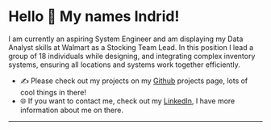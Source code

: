 
# Hello 👋 My names Indrid!
I am currently an aspiring System Engineer and am displaying my Data Analyst skills at Walmart as a Stocking Team Lead. In this position I lead a group of 18 individuals while designing, and integrating complex inventory systems, ensuring all locations and systems work together efficiently.

- ✍️ Please check out my projects on my [Github](https://github.com/Pukabear?tab=projects) projects page, lots of cool things in there!
- 🌐 If you want to contact me, check out my [LinkedIn](https://www.linkedin.com/in/indrid-puka/), I have more information about me on there.

---
